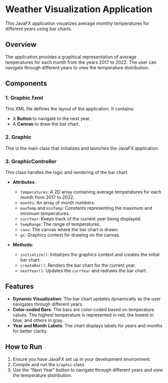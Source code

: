 # Weather Visualization Application

This JavaFX application visualizes average monthly temperatures for different years using bar charts.

## Overview

The application provides a graphical representation of average temperatures for each month from the years 2017 to 2022. The user can navigate through different years to view the temperature distribution.

## Components

### 1. Graphic.fxml

This XML file defines the layout of the application. It contains:

- A **Button** to navigate to the next year.
- A **Canvas** to draw the bar chart.

### 2. Graphic

This is the main class that initializes and launches the JavaFX application.

### 3. GraphicController

This class handles the logic and rendering of the bar chart.

- **Attributes**:

  - `temperatures`: A 2D array containing average temperatures for each month from 2017 to 2022.
  - `months`: An array of month numbers.
  - `maxTemp` and `minTemp`: Constants representing the maximum and minimum temperatures.
  - `currYear`: Keeps track of the current year being displayed.
  - `tempRange`: The range of temperatures.
  - `canv`: The canvas where the bar chart is drawn.
  - `gc`: Graphics context for drawing on the canvas.

- **Methods**:
  - `initialize()`: Initializes the graphics context and creates the initial bar chart.
  - `createBar()`: Renders the bar chart for the current year.
  - `nextYear()`: Updates the `currYear` and redraws the bar chart.

## Features

- **Dynamic Visualization**: The bar chart updates dynamically as the user navigates through different years.
- **Color-coded Bars**: The bars are color-coded based on temperature values. The highest temperature is represented in red, the lowest in blue, and others in gray.
- **Year and Month Labels**: The chart displays labels for years and months for better clarity.

## How to Run

1. Ensure you have JavaFX set up in your development environment.
2. Compile and run the `Graphic` class.
3. Use the "Next Year" button to navigate through different years and view the temperature distribution.
